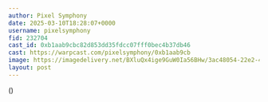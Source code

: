 ```yaml
---
author: Pixel Symphony
date: 2025-03-10T18:28:07+0000
username: pixelsymphony
fid: 232704
cast_id: 0xb1aab9cbc82d853dd35fdcc07fff0bec4b37db46
cast: https://warpcast.com/pixelsymphony/0xb1aab9cb
image: https://imagedelivery.net/BXluQx4ige9GuW0Ia56BHw/3ac48054-22e2-44dc-b05d-d70f73cf6800/original
layout: post
---
```

()  

<img src='https://imagedelivery.net/BXluQx4ige9GuW0Ia56BHw/3ac48054-22e2-44dc-b05d-d70f73cf6800/original' alt='' referrerpolicy='no-referrer'/>